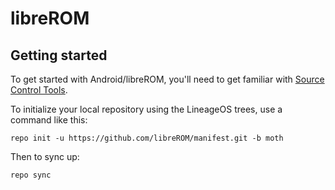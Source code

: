 libreROM
===========

Getting started
---------------

To get started with Android/libreROM, you'll need to get familiar with [Source Control Tools](https://source.android.com/setup/develop).

To initialize your local repository using the LineageOS trees, use a command like this:
```
repo init -u https://github.com/libreROM/manifest.git -b moth
```
Then to sync up:
```
repo sync
```

